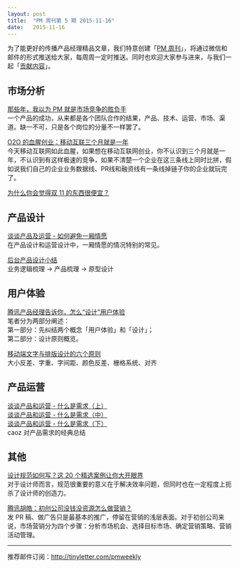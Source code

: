 ```yaml
---
layout: post
title:  "PM 周刊第 5 期 2015-11-16"
date:   2015-11-16
---
```


为了能更好的传播产品经理精品文章，我们特意创建「[PM 周刊](http://pmweekly.com/)」，将通过微信和邮件的形式推送给大家，每周周一定时推送。同时也欢迎大家参与进来，与我们一起「[贡献内容](https://github.com/vincent4j/pmweekly.com/issues/new)」。    

## 市场分析   

[那些年，我以为 PM 就是市场竞争的胜负手](http://mp.weixin.qq.com/s?__biz=MjM5NTQ5MjIyMA==&mid=401051133&idx=1&sn=d9ddd0d39af097dcd5bff938f97a8902&scene=1&srcid=1116VeYrauprC5CM57EZe6CC&key=d4b25ade3662d643f5047924fd5b3e28a15a2c048190b8806fea5029aa924bfc998734f1f4917ae6b5f70e57e8ea7772&ascene=0&uin=NDgwNzA1&devicetype=iMac+MacBookPro11%2C1+OSX+OSX+10.11+build(15A284)&version=11020201&pass_ticket=VgkMgP5RJJjv45mHdllcMj71oV%2BhX1Z%2B1tZ2nxe1QNU%3D)     
一个产品的成功，从来都是各个团队合作的结果，产品、技术、运营、市场、渠道。缺一不可，只是各个岗位的分量不一样罢了。 

[O2O 的血腥创业：移动互联三个月就是一年](http://mp.weixin.qq.com/s?__biz=MzA4NzA5MzA0OQ==&mid=401247233&idx=2&sn=eaf4e4c6915e18455103a16168cccbbd&scene=1&srcid=1116N4gJNU46xa2gdM8AMb1L&key=d4b25ade3662d64396453ac3e71fec63584060b25a2a90acf7f098470ef69cfe65bd228ea6efa9844454fbe433d9fc00&ascene=0&uin=NDgwNzA1&devicetype=iMac+MacBookPro11%2C1+OSX+OSX+10.11+build(15A284)&version=11020201&pass_ticket=VgkMgP5RJJjv45mHdllcMj71oV%2BhX1Z%2B1tZ2nxe1QNU%3D)  
今天移动互联网如此血腥，如果想在移动互联网创业，你不认识到三个月就是一年，不认识到有这样极速的竞争，如果不清楚一个企业在这三条线上同时比拼，假如说我们自己的企业业务数据线、PR线和融资线有一条线掉链子你的企业就玩完了。 

[为什么你会觉得双 11 的东西很便宜？](https://mp.weixin.qq.com/s?__biz=MjM5MDgzNDkzMw==&mid=400841895&idx=1&sn=556a061df270478aa8d9cbdea2f3fbcc&scene=1&srcid=1116Nci5gIj8UJt4GYbp2PXe&key=d4b25ade3662d64315ff13a7e543c8fca9c95a21edfadce2bb5a5f82d7fe96bed2c7289dca1b2ae66fb41f3713ecb447&ascene=0&uin=NDgwNzA1&devicetype=iMac+MacBookPro11%2C1+OSX+OSX+10.11+build(15A284)&version=11020201&pass_ticket=VgkMgP5RJJjv45mHdllcMj71oV%2BhX1Z%2B1tZ2nxe1QNU%3D)         
      
## 产品设计

[谈谈产品及运营 - 如何避免一厢情愿](http://mp.weixin.qq.com/s?__biz=MzI0MjA1Mjg2Ng==&mid=400402277&idx=1&sn=2ebbd48290c34815ab85f22fa5de0afa&scene=23&srcid=1113eUzIiZiSfqDqCYz51ufv#rd)   
在产品设计和运营设计中，一厢情愿的情况特别的常见。

[后台产品设计小结](http://mp.weixin.qq.com/s?__biz=MzIwMDI1MTYwMQ==&mid=400744789&idx=1&sn=882fe26fd00b534cafac5b663a34180c&scene=23&srcid=1113CWsU4HB4XHu0sCnKKW66#rd)  
业务逻辑梳理 -> 产品梳理 -> 原型设计   

## 用户体验

[腾讯产品经理告诉你，怎么“设计”用户体验](http://www.cnwebnews.com/manage/2015/0728/427775.shtml)    
笔者分为两部分阐述：   
第一部分：先纠结两个概念「用户体验」和「设计」；    
第二部分：设计原则概览。       

[移动端文字与排版设计的六个原则](http://www.ui.cn/detail/72212.html)      
大小反差、字重、字间距、颜色反差、栅格系统、对齐

## 产品运营

[谈谈产品和运营 - 什么是需求（上）](http://mp.weixin.qq.com/s?__biz=MzI0MjA1Mjg2Ng==&mid=400416746&idx=1&sn=19ecb45a93869cdcc6ecd5555c3e217c&scene=21#wechat_redirect)        
[谈谈产品和运营 - 什么是需求（中）](http://mp.weixin.qq.com/s?__biz=MzI0MjA1Mjg2Ng==&mid=400429452&idx=1&sn=31b9260f1d3f26b49d4b8041ba265935&scene=21#wechat_redirect)       
[谈谈产品和运营 - 什么是需求（下）](http://mp.weixin.qq.com/s?__biz=MzI0MjA1Mjg2Ng==&mid=400451448&idx=1&sn=343949112f34c20b662f2d28f9372872&scene=1&srcid=11168wim2RrYlLkVxjAC4noE&key=d4b25ade3662d643625226292e9d1061c9efb22c4fc4bc7b47c7819c06b784922e050a834600681f6eeea2da0e6b5a35&ascene=0&uin=NDgwNzA1&devicetype=iMac+MacBookPro11%2C1+OSX+OSX+10.11+build(15A284)&version=11020201&pass_ticket=VgkMgP5RJJjv45mHdllcMj71oV%2BhX1Z%2B1tZ2nxe1QNU%3D)   
caoz 对产品需求的经典总结          


## 其他

[设计规范如何写？这 20 个精选案例让你大开眼界](http://www.weiued.com/Article/?Id=94660199)   
对于设计师而言，规范很重要的意义在于解决效率问题，但同时也在一定程度上扼杀了设计师的创造力。   

[腾讯胡皓：初创公司没钱没资源怎么做营销？](http://mp.weixin.qq.com/s?__biz=MjM5NjAyMzcyMA==&mid=401603750&idx=3&sn=faef4d61f31d2a83069bab7bf4850b1c&scene=1&srcid=1116MxzU2WtLSmOawYgIy8XT&key=d4b25ade3662d643460ba5447d495cce2f01b65f5e3ff369b5aa7135610b24fc54397f5d53f0c41fd20db1377dece5c3&ascene=0&uin=NDgwNzA1&devicetype=iMac+MacBookPro11%2C1+OSX+OSX+10.11+build(15A284)&version=11020201&pass_ticket=VgkMgP5RJJjv45mHdllcMj71oV%2BhX1Z%2B1tZ2nxe1QNU%3D)   
发 PR 稿、做广告只是最基本的推广，停留在营销的浅层表面。对于初创公司来说，市场营销分为四个步骤：分析市场机会、选择目标市场、确定营销策略、营销活动管理。         

---
推荐邮件订阅：<http://tinyletter.com/pmweekly>  
      
  
 

